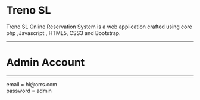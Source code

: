 # Treno SL
Treno SL Online Reservation  System is a web application crafted using core php ,Javascript , HTML5, CSS3 and Bootstrap.<br>

<hr>

# Admin Account
<hr>
email = hi@orrs.com<br>
password = admin
